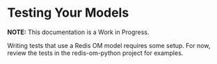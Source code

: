 # Testing Your Models

**NOTE:** This documentation is a Work in Progress.

Writing tests that use a Redis OM model requires some setup. For now, review the tests in the redis-om-python project for examples.
